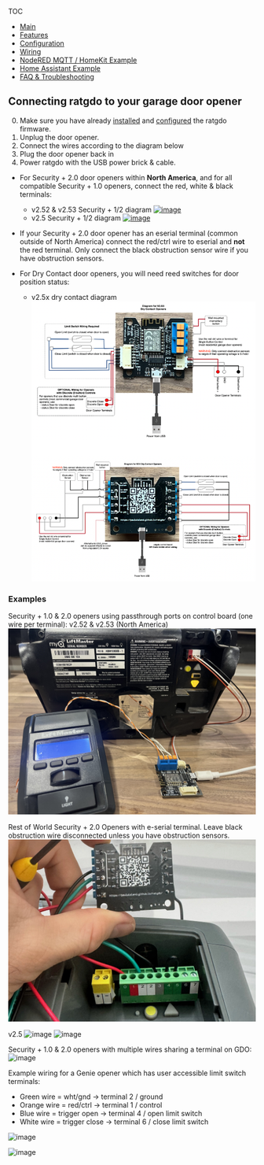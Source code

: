 TOC
* [Main](index.md)
* [Features](01_features.md)
* [Configuration](02_configuration.md)
* [Wiring](03_wiring.md)
* [NodeRED MQTT / HomeKit Example](04_nodered_example.md)
* [Home Assistant Example](05_homeassistant_example.md)
* [FAQ & Troubleshooting](09_faq.md)


## Connecting ratgdo to your garage door opener
0. Make sure you have already [installed](flash.html) and [configured](02_configuration.md) the ratgdo firmware.
1. Unplug the door opener.
1. Connect the wires according to the diagram below
1. Plug the door opener back in
1. Power ratgdo with the USB power brick & cable.

* For Security + 2.0 door openers within **North America**, and for all compatible Security + 1.0 openers, connect the red, white & black terminals:
	* v2.52 &amp; v2.53 Security + 1/2 diagram <a href="https://user-images.githubusercontent.com/4663918/288449523-9ddf3da2-9eac-4be0-beed-11867dc8d446.png">![image](https://user-images.githubusercontent.com/4663918/288449523-9ddf3da2-9eac-4be0-beed-11867dc8d446.png)</a>
	* v2.5  Security + 1/2 diagram <a href="https://user-images.githubusercontent.com/4663918/276749741-fe82ea10-e8f4-41d6-872f-55eec88d2aab.png">![image](https://user-images.githubusercontent.com/4663918/276749741-fe82ea10-e8f4-41d6-872f-55eec88d2aab.png)</a>
* If your Security + 2.0 door opener has an eserial terminal (common outside of North America) connect the red/ctrl wire to eserial and **not** the red terminal. Only connect the black obstruction sensor wire if you have obstruction sensors.

* For Dry Contact door openers, you will need reed switches for door position status:
	* v2.5x dry contact diagram <a href="images/dry_contact_diagram.png">![image](images/dry_contact_diagram.png)</a>


### Examples

Security + 1.0 & 2.0 openers using passthrough ports on control board (one wire per terminal):
v2.52 &amp; v2.53 (North America)
![image](images/sec2.0-wiring.jpg)

Rest of World Security + 2.0 Openers with e-serial terminal. Leave black obstruction wire disconnected unless you have obstruction sensors.
![image](images/sec2.0-row-wiring.jpg)

v2.5
![image](https://user-images.githubusercontent.com/4663918/278091586-63ff87f9-f67b-49a5-bc8a-c3c8a5bdab73.jpeg)
![image](https://user-images.githubusercontent.com/4663918/278091772-464265aa-a377-4ef8-b5d9-5b4bfb77d189.jpeg)

Security + 1.0 & 2.0 openers with multiple wires sharing a terminal on GDO:
![image](https://user-images.githubusercontent.com/4663918/278091799-a520915d-c475-4ac9-8b06-f9fca015f0c2.jpeg)


Example wiring for a Genie opener which has user accessible limit switch terminals:

* Green wire = wht/gnd -> terminal 2 / ground
* Orange wire = red/ctrl -> terminal 1 / control
* Blue wire = trigger open -> terminal 4 / open limit switch
* White wire = trigger close -> terminal 6 / close limit switch

![image](https://user-images.githubusercontent.com/4663918/278091841-2c0b9a98-649f-43c7-8506-f76a528d6972.jpeg)

![image](https://user-images.githubusercontent.com/4663918/278091855-f231ff4d-575b-4ab6-9263-7d590645e7f5.jpeg)